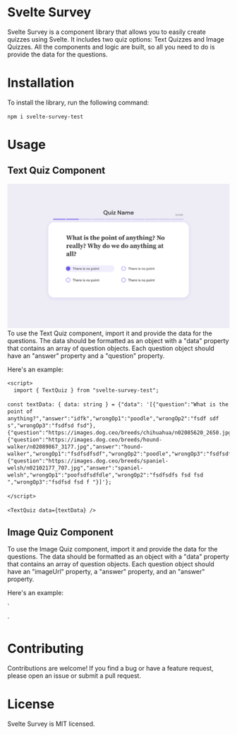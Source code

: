 # Svelte Survey 
Svelte Survey is a component library that allows you to easily create quizzes using Svelte. It includes two quiz options: Text Quizzes and Image Quizzes. All the components and logic are built, so all you need to do is provide the data for the questions.

# Installation
To install the library, run the following command:

`npm i svelte-survey-test`

# Usage

## Text Quiz Component
![alt text](TextQuiz.png)
To use the Text Quiz component, import it and provide the data for the questions. The data should be formatted as an object with a "data" property that contains an array of question objects. Each question object should have an "answer" property and a "question" property.

Here's an example:

```
<script>
  import { TextQuiz } from "svelte-survey-test";

const textData: { data: string } = {"data": '[{"question":"What is the point of anything?","answer":"idfk","wrongOp1":"poodle","wrongOp2":"fsdf sdf s","wrongOp3":"fsdfsd fsd"},{"question":"https://images.dog.ceo/breeds/chihuahua/n02085620_2650.jpg","answer":"chihuahua","wrongOp1":"fsdfsdfs","wrongOp2":"poodle","wrongOp3":"fsdfsdfsd"},{"question":"https://images.dog.ceo/breeds/hound-walker/n02089867_3177.jpg","answer":"hound-walker","wrongOp1":"fsdfsdfsdf","wrongOp2":"poodle","wrongOp3":"fsdfsdfsdfs"},{"question":"https://images.dog.ceo/breeds/spaniel-welsh/n02102177_707.jpg","answer":"spaniel-welsh","wrongOp1":"poofsdfsdfdle","wrongOp2":"fsdfsdfs fsd fsd ","wrongOp3":"fsdfsd fsd f "}]'};

</script>

<TextQuiz data={textData} />
```

## Image Quiz Component
To use the Image Quiz component, import it and provide the data for the questions. The data should be formatted as an object with a "data" property that contains an array of question objects. Each question object should have an "imageUrl" property, a "answer" property, and an "answer" property.

Here's an example:

`
<script>
  import { ImageQuiz } from "svelte-survey-test";

  const imageData: { data: string } = {"data": '[{"image": "https://images.dog.ceo/breeds/poodle-miniature/n02113712_3203.jpg", "answer": "poodle" },{"image": "https://images.dog.ceo/breeds/chihuahua/n02085620_2650.jpg", "answer": "chihuahua"},{"image": "https://images.dog.ceo/breeds/hound-walker/n02089867_3177.jpg", "answer": "hound-walker"},{"image": "https://images.dog.ceo/breeds/spaniel-welsh/n02102177_707.jpg", "answer": "spaniel-welsh"}]'};
</script>

<ImageQuiz data={imageData} />
`

# Contributing
Contributions are welcome! If you find a bug or have a feature request, please open an issue or submit a pull request.

# License
Svelte Survey is MIT licensed.